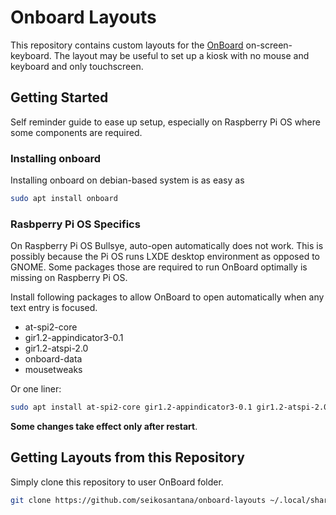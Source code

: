 # Onboard Layouts
This repository contains custom layouts for the [OnBoard](https://launchpad.net/onboard) on-screen-keyboard. The layout may be useful to set up a kiosk with no mouse and keyboard and only touchscreen.

## Getting Started
Self reminder guide to ease up setup, especially on Raspberry Pi OS where some components are required.

### Installing onboard
Installing onboard on debian-based system is as easy as
```sh
sudo apt install onboard
```

### Rasbperry Pi OS Specifics
On Raspberry Pi OS Bullsye, auto-open automatically does not work. This is possibly because the Pi OS runs LXDE desktop environment as opposed to GNOME.
Some packages those are required to run OnBoard optimally is missing on Raspberry Pi OS.

Install following packages to allow OnBoard to open automatically when any text entry is focused.
- at-spi2-core
- gir1.2-appindicator3-0.1
- gir1.2-atspi-2.0
- onboard-data
- mousetweaks

Or one liner:
```sh
sudo apt install at-spi2-core gir1.2-appindicator3-0.1 gir1.2-atspi-2.0 onboard-data mousetweaks
```

**Some changes take effect only after restart**.

## Getting Layouts from this Repository
Simply clone this repository to user OnBoard folder.

```sh
git clone https://github.com/seikosantana/onboard-layouts ~/.local/share/onboard/layouts
```